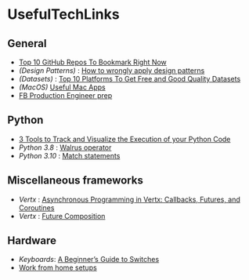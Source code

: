 # UsefulTechLinks

## General

* [Top 10 GitHub Repos To Bookmark Right Now](https://towardsdatascience.com/top-10-github-repos-to-bookmark-right-now-b0bc62436ffc)
* *(Design Patterns)* : [How to wrongly apply design patterns](https://medium.com/young-coder/is-it-time-to-get-over-design-patterns-8851864a6834)
* *(Datasets)* : [Top 10 Platforms To Get Free and Good Quality Datasets](https://dzone.com/articles/top-10-platforms-to-get-free-good-quality-datasets)
* *(MacOS)* [Useful Mac Apps](https://www.macworld.com/article/226525/free-mac-apps-every-mac-user-should-have.html)
* [FB Production Engineer prep](https://medium.com/@abhishekmane747/facebook-production-engineer-internship-interview-preparation-resources-7ead84c6450c)

## Python

* [3 Tools to Track and Visualize the Execution of your Python Code](https://towardsdatascience.com/3-tools-to-track-and-visualize-the-execution-of-your-python-code-666a153e435e)
* *Python 3.8* : [Walrus operator](https://realpython.com/lessons/assignment-expressions)
* *Python 3.10* : [Match statements](https://www.python.org/dev/peps/pep-0622/#syntax) 

## Miscellaneous frameworks
* *Vertx* : [Asynchronous Programming in Vertx: Callbacks, Futures, and Coroutines](https://dzone.com/articles/three-paradigms-of-asynchronous-programming-in-ver)
* *Vertx* : [Future Composition](https://dev.to/cherrychain/future-composition-in-vert-x-3gp8)

## Hardware

* *Keyboards*: [A Beginner’s Guide to Switches](https://www.theremingoat.com/blog/beginners-guide)
* [Work from home setups](https://hk.asiatatler.com/life/wfh-productivity-desk-setup)

